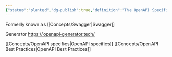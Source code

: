 ```yaml
---
{"status":"planted","dg-publish":true,"definition":"The OpenAPI Specification (OAS) defines a standard, language-agnostic interface to HTTP APIs which allows both humans and computers to discover and understand the capabilities of the service without access to source code, documentation, or through network traffic inspection.","url":"https://swagger.io/specification/","tags":["concept/SRE/cloud"],"creation_date":"2024-05-02 17:27","permalink":"/concepts/open-api/","dgPassFrontmatter":true}
---
```


Formerly known as [[Concepts/Swagger\|Swagger]]

Generator https://openapi-generator.tech/

[[Concepts/OpenAPI specifics\|OpenAPI specifics]]
[[Concepts/OpenAPI Best Practices\|OpenAPI Best Practices]]
